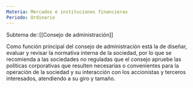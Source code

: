 ```yaml
---
Materia: Mercados e instituciones financieras
Periodo: Ordinario
---
```

Subtema de::[[Consejo de administración]]

Como función principal del consejo de administración está la de diseñar, evaluar y revisar la normativa interna de la sociedad, por lo que se recomienda a las sociedades no reguladas que el consejo apruebe las políticas corporativas que resulten necesarias o convenientes para la operación de la sociedad y su interacción con los accionistas y terceros interesados, atendiendo a su giro y tamaño. 
